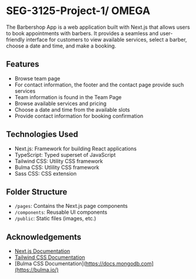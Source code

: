 # SEG-3125-Project-1/ OMEGA

The Barbershop App is a web application built with Next.js that allows users to book appointments with barbers. It provides a seamless and user-friendly interface for customers to view available services, select a barber, choose a date and time, and make a booking.

## Features

- Browse team page
- For contact information, the footer and the contact page provide such services
- Team information is found in the Team Page
- Browse available services and pricing
- Choose a date and time from the available slots
- Provide contact information for booking confirmation

## Technologies Used

- Next.js: Framework for building React applications
- TypeScript: Typed superset of JavaScript
- Tailwind CSS: Utility CSS framework
- Bulma CSS: Utlility CSS framework
- Sass CSS: CSS extension


## Folder Structure

- `/pages`: Contains the Next.js page components
- `/components`: Reusable UI components
- `/public`: Static files (images, etc.)

## Acknowledgements

- [Next.js Documentation](https://nextjs.org/docs)
- [Tailwind CSS Documentation](https://tailwindcss.com/docs)
- [Bulma CSS Documentation](https://docs.mongodb.com](https://bulma.io/)
